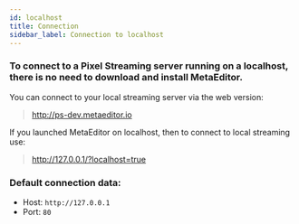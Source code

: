 ```yaml
---
id: localhost
title: Connection
sidebar_label: Connection to localhost
---
```


### To connect to a Pixel Streaming server running on a localhost, there is no need to download and install MetaEditor.

You can connect to your local streaming server via the web version:

> http://ps-dev.metaeditor.io



If you launched MetaEditor on localhost, then to connect to local streaming use:

> http://127.0.0.1/?localhost=true



### Default connection data:

* Host: `http://127.0.0.1`
* Port: `80`
